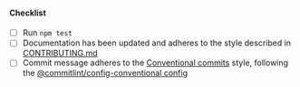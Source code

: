 <!--
Thank you for your pull request. Please provide a description above and review
the requirements below.

Bug fixes and new features should include tests.

Contributors guide: https://github.com/Fdawgs/yh-fhir-authentication-service/blob/main/CONTRIBUTING.md

-->

#### Checklist

-   [ ] Run `npm test`
-   [ ] Documentation has been updated and adheres to the style described in [CONTRIBUTING.md](https://github.com/Fdawgs/yh-fhir-authentication-service/blob/main/CONTRIBUTING.md#documentation-style)
-   [ ] Commit message adheres to the [Conventional commits](https://conventionalcommits.org/en/v1.0.0/) style, following the [@commitlint/config-conventional config](https://github.com/conventional-changelog/commitlint/tree/master/%40commitlint/config-conventional)
